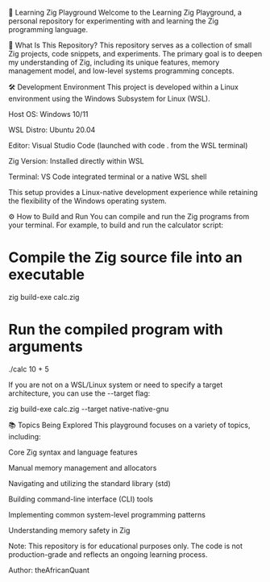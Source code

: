 🧪 Learning Zig Playground
Welcome to the Learning Zig Playground, a personal repository for experimenting with and learning the Zig programming language.

🚀 What Is This Repository?
This repository serves as a collection of small Zig projects, code snippets, and experiments. The primary goal is to deepen my understanding of Zig, including its unique features, memory management model, and low-level systems programming concepts.

🛠️ Development Environment
This project is developed within a Linux environment using the Windows Subsystem for Linux (WSL).

Host OS: Windows 10/11

WSL Distro: Ubuntu 20.04

Editor: Visual Studio Code (launched with code . from the WSL terminal)

Zig Version: Installed directly within WSL

Terminal: VS Code integrated terminal or a native WSL shell

This setup provides a Linux-native development experience while retaining the flexibility of the Windows operating system.

⚙️ How to Build and Run
You can compile and run the Zig programs from your terminal. For example, to build and run the calculator script:

# Compile the Zig source file into an executable
zig build-exe calc.zig

# Run the compiled program with arguments
./calc 10 + 5

If you are not on a WSL/Linux system or need to specify a target architecture, you can use the --target flag:

zig build-exe calc.zig --target native-native-gnu

📚 Topics Being Explored
This playground focuses on a variety of topics, including:

Core Zig syntax and language features

Manual memory management and allocators

Navigating and utilizing the standard library (std)

Building command-line interface (CLI) tools

Implementing common system-level programming patterns

Understanding memory safety in Zig

Note: This repository is for educational purposes only. The code is not production-grade and reflects an ongoing learning process.

Author: theAfricanQuant
